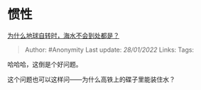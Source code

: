 # 惯性
[为什么地球自转时，海水不会到处都是？](https://www.zhihu.com/question/322021024/answer/675674435)

> Author: #Anonymity 
> Last update: *28/01/2022* 
> Links:
> Tags:  

哈哈哈，这倒是个好问题。

这个问题也可以这样问——为什么高铁上的碟子里能装住水？